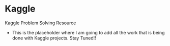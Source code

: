 # Kaggle
Kaggle Problem Solving Resource

* This is the placeholder where I am going to add all the work that is being done with Kaggle projects. Stay Tuned!!
